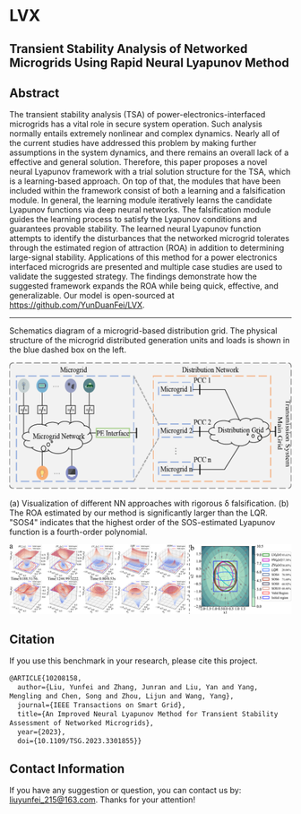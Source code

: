 # LVX
## Transient Stability Analysis of Networked Microgrids Using Rapid Neural Lyapunov Method

Abstract
----------
The transient stability analysis (TSA) of power-electronics-interfaced microgrids has a vital role in secure system operation. Such analysis normally entails extremely nonlinear and complex dynamics. Nearly all of the current studies have addressed this problem by making further assumptions in the system dynamics, and there remains an overall lack of a effective and general solution. Therefore, this paper proposes a novel neural Lyapunov framework with a trial solution structure for the TSA, which is a learning-based approach. On top of that, the modules that have been included within the framework consist of both a learning and a falsification module. In general, the learning module iteratively learns the candidate Lyapunov functions via deep neural networks. The falsification module guides the learning process to satisfy the Lyapunov conditions and guarantees provable stability. The learned neural Lyapunov function attempts to identify the disturbances that the networked microgrid tolerates through the estimated region of attraction (ROA) in addition to determining large-signal stability. Applications of this method for a power electronics interfaced microgrids are presented and multiple case studies are used to validate the suggested strategy. The findings demonstrate how the suggested framework expands the ROA while being quick, effective, and generalizable. Our model is open-sourced at https://github.com/YunDuanFei/LVX.

--------------------------------------------------
Schematics diagram of a microgrid-based distribution grid. The physical structure of the microgrid distributed generation units and loads is shown in the blue dashed box on the left.

<p align="center">
<img src="docs/fig1.png">
</p>

(a) Visualization of different NN approaches with rigorous δ falsification. (b) The ROA estimated by our method is significantly larger than the LQR. "SOS4" indicates that the highest order of the SOS-estimated Lyapunov function is a fourth-order polynomial.

<p align="center">
<img src="docs/fig2.png">
</p>


## Citation

If you use this benchmark in your research, please cite this project.

```
@ARTICLE{10208158,
  author={Liu, Yunfei and Zhang, Junran and Liu, Yan and Yang, Mengling and Chen, Song and Zhou, Lijun and Wang, Yang},
  journal={IEEE Transactions on Smart Grid}, 
  title={An Improved Neural Lyapunov Method for Transient Stability Assessment of Networked Microgrids}, 
  year={2023},
  doi={10.1109/TSG.2023.3301855}}
```


## Contact Information

If you have any suggestion or question, you can contact us by: liuyunfei_215@163.com. Thanks for your attention!